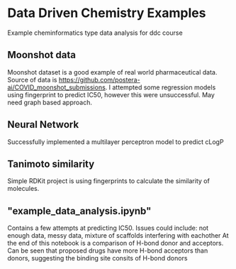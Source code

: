 # Data Driven Chemistry Examples
Example cheminformatics type data analysis for ddc course

## Moonshot data
Moonshot dataset is a good example of real world pharmaceutical data. Source of data is https://github.com/postera-ai/COVID_moonshot_submissions. I attempted some regression models using fingerprint to predict IC50, however this were unsuccessful. May need graph based approach.

## Neural Network
Successfully implemented a multilayer perceptron model to predict cLogP

## Tanimoto similarity
Simple RDKit project is using fingerprints to calculate the similarity of molecules. 

## "example_data_analysis.ipynb"
Contains a few attempts at predicting IC50.
Issues could include: not enough data, messy data, mixture of scaffolds interfering with eachother
At the end of this notebook is a comparison of H-bond donor and acceptors. Can be seen that proposed drugs have more H-bond acceptors than donors, suggesting the binding site consits of H-bond donors
